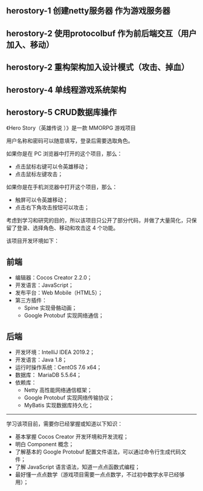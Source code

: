 ## herostory-1 创建netty服务器 作为游戏服务器

## herostory-2 使用protocolbuf 作为前后端交互（用户加入、移动）

## herostory-2 重构架构加入设计模式（攻击、掉血）

## herostory-4 单线程游戏系统架构

## herostory-5 CRUD数据库操作





《Hero Story（英雄传说 ）》是一款 MMORPG 游戏项目

用户名称和密码可以随意填写，登录后需要选取角色。

如果你是在 PC 浏览器中打开的这个项目，那么：
- 点击鼠标右键可以令英雄移动；
- 点击鼠标左键攻击；

如果你是在手机浏览器中打开这个项目，那么：
- 触屏可以令英雄移动；
- 点击右下角攻击按钮可以攻击；

考虑到学习和研究的目的，所以该项目只公开了部分代码，并做了大量简化，只保留了登录、选择角色、移动和攻击这 4 个功能。

该项目开发环境如下：

## 前端

- 编辑器：Cocos Creator 2.2.0；
- 开发语言：JavaScript；
- 发布平台：Web Mobile（HTML5）；
- 第三方插件：
    - Spine 实现骨骼动画；
    - Google Protobuf 实现网络通信；

## 后端

- 开发环境：IntelliJ IDEA 2019.2；
- 开发语言：Java 1.8；
- 运行时操作系统：CentOS 7.6 x64；
- 数据库： MariaDB 5.5.64；
- 依赖库：
    - Netty 高性能网络通信框架；
    - Google Protobuf 实现网络传输协议；
    - MyBatis 实现数据库持久化；

----

学习该项目前，需要你已经掌握或知道以下知识：

- 基本掌握 Cocos Creator 开发环境和开发流程；
- 明白 Component 概念；
- 了解基本的 Google Protobuf 配置文件语法，可以通过命令行生成代码文件；
- 了解 JavaScript 语言语法，知道一点点函数式编程；
- 最好懂一点点数学（游戏项目需要一点点数学，不过初中数学水平已经够用）；
